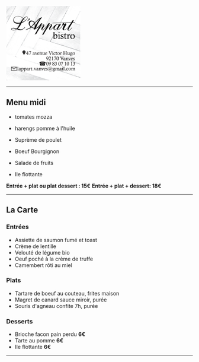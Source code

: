 <img src="appart-visit-card.png" alt="drawing" width="200"/>

------------

## Menu midi 
- tomates mozza
- harengs pomme à l'huile 

- Suprème de poulet 
- Boeuf Bourgignon

- Salade de fruits
- Ile flottante

**Entrée  + plat ou  plat dessert : 15€**
**Entrée  + plat + dessert: 18€**

-------------

## La Carte

### Entrées
- Assiette de saumon fumé et toast
- Crème de lentille
- Velouté de légume bio
- Oeuf poché à la crème de truffe
- Camembert rôti au miel

### Plats
- Tartare de boeuf au couteau, frites maison
- Magret de canard sauce miroir, purée
- Souris d'agneau confite 7h, purée

### Desserts
- Brioche facon pain perdu **6€**
- Tarte au pomme **6€**
- Ile flottante **6€**

-------------


